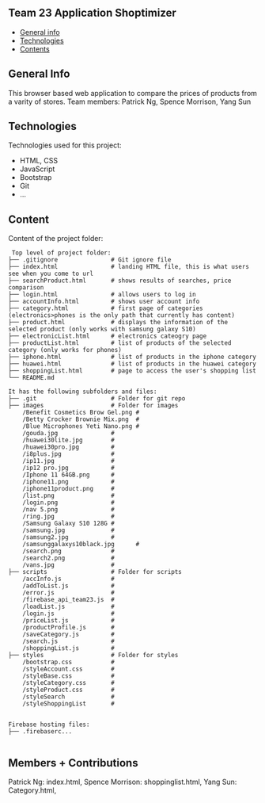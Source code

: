 ## Team 23 Application Shoptimizer

* [General info](#general-info)
* [Technologies](#technologies)
* [Contents](#content)

## General Info
This browser based web application to compare the prices of products from a varity of stores.
Team members: Patrick Ng, Spence Morrison, Yang Sun
	
## Technologies
Technologies used for this project:
* HTML, CSS
* JavaScript
* Bootstrap 
* Git
* ...
	
## Content
Content of the project folder:

```
 Top level of project folder: 
├── .gitignore               # Git ignore file
├── index.html               # landing HTML file, this is what users see when you come to url
├── searchProduct.html       # shows results of searches, price comparison
├── login.html               # allows users to log in
├── accountInfo.html         # shows user account info
├── category.html            # first page of categories (electronics>phones is the only path that currently has content)
├── product.html             # displays the information of the selected product (only works with samsung galaxy S10)
├── electronicList.html      # electronics cateogry page
├── productList.html         # list of products of the selected category (only works for phones)
├── iphone.html              # list of products in the iphone category
├── huawei.html              # list of products in the huawei category
├── shoppingList.html        # page to access the user's shopping list
└── README.md

It has the following subfolders and files:
├── .git                     # Folder for git repo
├── images                   # Folder for images
    /Benefit Cosmetics Brow Gel.png #          
    /Betty Crocker Brownie Mix.png  #
    /Blue Microphones Yeti Nano.png #
    /gouda.jpg               #
    /huawei30lite.jpg        #
    /huawei30pro.jpg         #
    /i8plus.jpg              #
    /ip11.jpg                #
    /ip12 pro.jpg            #
    /Iphone 11 64GB.png      #
    /iphone11.png            #
    /iphone11product.png     #
    /list.png                #
    /login.png               #
    /nav 5.png               #
    /ring.jpg                #
    /Samsung Galaxy S10 128G #
    /samsung.jpg             #
    /samsung2.jpg            #
    /samsunggalaxys10black.jpg      #
    /search.png              #
    /search2.png             #
    /vans.jpg                #
├── scripts                  # Folder for scripts
    /accInfo.js              # 
    /addToList.js            #
    /error.js                #  
    /firebase_api_team23.js  #
    /loadList.js             #
    /login.js                #
    /priceList.js            #
    /productProfile.js       #
    /saveCategory.js         #
    /search.js               #
    /shoppingList.js         #
├── styles                   # Folder for styles
    /bootstrap.css           # 
    /styleAccount.css        #
    /styleBase.css           #
    /styleCategory.css       # 
    /styleProduct.css        #
    /styleSearch             #
    /styleShoppingList       #


Firebase hosting files: 
├── .firebaserc...


```

## Members + Contributions
Patrick Ng: index.html,
Spence Morrison: shoppinglist.html,
Yang Sun: Category.html,